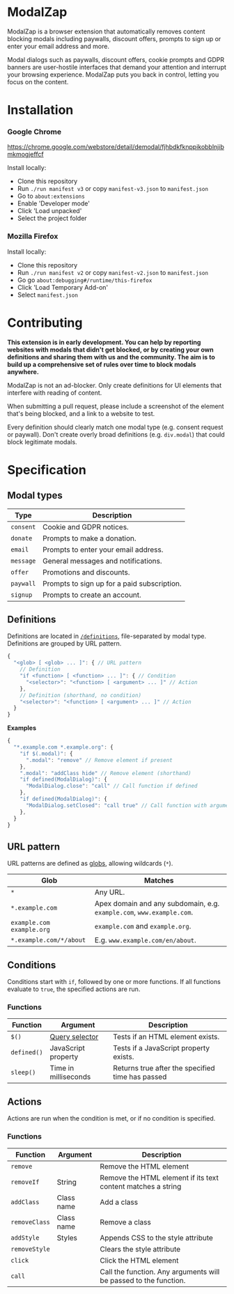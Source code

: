 # ModalZap

ModalZap is a browser extension that automatically removes content blocking modals including paywalls, 
discount offers, prompts to sign up or enter your email address and more.

Modal dialogs such as paywalls, discount offers, cookie prompts and GDPR 
banners are user-hostile interfaces that demand your attention and interrupt
your browsing experience. ModalZap puts you back in control, letting you
focus on the content.

# Installation

### Google Chrome

https://chrome.google.com/webstore/detail/demodal/fjhbdkfknppikobblnjibmkmogjeffcf

Install locally:

* Clone this repository
* Run `./run manifest v3` or copy `manifest-v3.json` to `manifest.json`
* Go to `about:extensions`
* Enable 'Developer mode'
* Click 'Load unpacked'
* Select the project folder

### Mozilla Firefox

Install locally:

* Clone this repository
* Run `./run manifest v2` or copy `manifest-v2.json` to `manifest.json`
* Go go `about:debugging#/runtime/this-firefox`
* Click 'Load Temporary Add-on'
* Select `manifest.json`

# Contributing

**This extension is in early development. You can help by reporting
websites with modals that didn't get blocked, or by creating your own
definitions and sharing them with us and the community. The aim is to build up
a comprehensive set of rules over time to block modals anywhere.**

ModalZap is not an ad-blocker. Only create definitions for UI elements that interfere with reading of content.

When submitting a pull request, please include a screenshot of the element that's being blocked, and a link to a website to test.

Every definition should clearly match one modal type (e.g. consent request or paywall). Don't create overly broad definitions (e.g. `div.modal`) that could block legitimate modals.

# Specification


## Modal types

| Type       | Description  |
|------------|--------------|
| `consent`  | Cookie and GDPR notices.
| `donate`   | Prompts to make a donation.
| `email`    | Prompts to enter your email address.
| `message`  | General messages and notifications.
| `offer`    | Promotions and discounts.
| `paywall`  | Prompts to sign up for a paid subscription.
| `signup`   | Prompts to create an account.

## Definitions

Definitions are located in [`/definitions`](/definitions), file-separated by modal type. Definitions are grouped by URL pattern.
```javascript
{
  "<glob> [ <glob> ... ]": { // URL pattern
    // Definition
    "if <function> [ <function> ... ]": { // Condition
      "<selector>": "<function> [ <argument> ... ]" // Action
    },
    // Definition (shorthand, no condition)
    "<selector>": "<function> [ <argument> ... ]" // Action
  }
}
```
**Examples**
```javascript
{
  "*.example.com *.example.org": {
    "if $(.modal)": {
      ".modal": "remove" // Remove element if present
    },
    ".modal": "addClass hide" // Remove element (shorthand)
    "if defined(ModalDialog)": {
      "ModalDialog.close": "call" // Call function if defined
    },
    "if defined(ModalDialog)": {
      "ModalDialog.setClosed": "call true" // Call function with arguments
    },      
  }
}
```
## URL pattern

URL patterns are defined as [globs](https://en.wikipedia.org/wiki/Glob_(programming)), allowing wildcards (`*`).

| Glob                      | Matches |
|---------------------------|---------|
| `*`                       | Any URL.
| `*.example.com`           | Apex domain and any subdomain, e.g. `example.com`, `www.example.com`.
| `example.com example.org` | `example.com` and `example.org`.
| `*.example.com/*/about`   | E.g. `www.example.com/en/about`.

## Conditions

Conditions start with `if`, followed by one or more functions. If all functions evaluate to `true`, the specified actions are run.

### Functions

| Function    | Argument             | Description |
|-------------|----------------------|-------------|
| `$()`       | [Query selector](https://developer.mozilla.org/docs/Web/API/Document/querySelector) | Tests if an HTML element exists.
| `defined()` | JavaScript property  | Tests if a JavaScript property exists.
| `sleep()`   | Time in milliseconds | Returns true after the specified time has passed

## Actions

Actions are run when the condition is met, or if no condition is specified.

### Functions
| Function      | Argument   | Description |
|---------------|------------|-------------|
| `remove`      |            | Remove the HTML element
| `removeIf`    | String     | Remove the HTML element if its text content matches a string
| `addClass`    | Class name | Add a class
| `removeClass` | Class name | Remove a class
| `addStyle`    | Styles     | Appends CSS to the style attribute
| `removeStyle` |            | Clears the style attribute
| `click`       |            | Click the HTML element
| `call`        |            | Call the function. Any arguments will be passed to the function.
